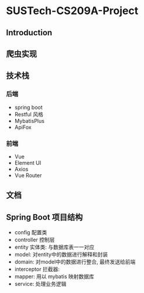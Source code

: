 # SUSTech-CS209A-Project

## Introduction



## 爬虫实现



## 技术栈

### 后端

+ spring boot
+ Restful 风格
+ MybatisPlus
+ ApiFox

### 前端

+ Vue
+ Element UI
+ Axios
+ Vue Router



## 文档



## Spring Boot 项目结构

+ config 配置类
+ controller 控制层
+ entity 实体类: 与数据库表一一对应
+ model: 对entity中的数据进行解释和封装
+ domain: 对model中的数据进行整合, 最终发送给前端
+ interceptor 拦截器: 
+ mapper: 用以 mybatis 映射数据库 
+ service: 处理业务逻辑
